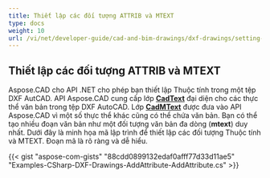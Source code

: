 ```yaml
---
title: Thiết lập các đối tượng ATTRIB và MTEXT
type: docs
weight: 10
url: /vi/net/developer-guide/cad-and-bim-drawings/dxf-drawings/setting-attrib-and-mtext-objects/
---
```


## **Thiết lập các đối tượng ATTRIB và MTEXT**
Aspose.CAD cho API .NET cho phép bạn thiết lập Thuộc tính trong một tệp DXF AutCAD. API Aspose.CAD cung cấp lớp [**CadText**](https://reference.aspose.com/cad/net/aspose.cad.fileformats.cad.cadobjects/cadtext) đại diện cho các thực thể văn bản trong tệp DXF AutoCAD. Lớp [**CadMText**](https://reference.aspose.com/cad/net/aspose.cad.fileformats.cad.cadobjects/cadmtext) được đưa vào API Aspose.CAD vì một số thực thể khác cũng có thể chứa văn bản. Bạn có thể tạo nhiều đoạn văn bản như một đối tượng văn bản đa dòng (**mtext**) duy nhất. Dưới đây là minh họa mã lập trình để thiết lập các đối tượng Thuộc tính và MTEXT. Đoạn mã là rõ ràng và dễ hiểu.



{{< gist "aspose-com-gists" "88cdd0899132edaf0afff77d33d11ae5" "Examples-CSharp-DXF-Drawings-AddAttribute-AddAttribute.cs" >}}
